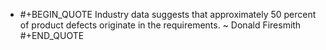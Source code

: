 - #+BEGIN_QUOTE
  Industry data suggests that approximately 50 percent of product defects originate in the requirements.
  ~ Donald Firesmith
  #+END_QUOTE